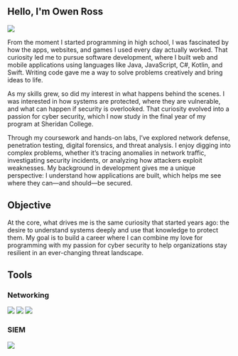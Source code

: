 ## Hello, I'm Owen Ross
<a href="https://www.linkedin.com/in/owen-ross/"><img src="https://img.shields.io/badge/-LinkedIn-0072b1?&style=for-the-badge&logo=linkedin&logoColor=white" /></a>

From the moment I started programming in high school, I was fascinated by how the apps, websites, and games I used every day actually worked. That curiosity led me to pursue software development, where I built web and mobile applications using languages like Java, JavaScript, C#, Kotlin, and Swift. Writing code gave me a way to solve problems creatively and bring ideas to life.

As my skills grew, so did my interest in what happens behind the scenes. I was interested in how systems are protected, where they are vulnerable, and what can happen if security is overlooked. That curiosity evolved into a passion for cyber security, which I now study in the final year of my program at Sheridan College.

Through my coursework and hands-on labs, I’ve explored network defense, penetration testing, digital forensics, and threat analysis. I enjoy digging into complex problems, whether it’s tracing anomalies in network traffic, investigating security incidents, or analyzing how attackers exploit weaknesses. My background in development gives me a unique perspective: I understand how applications are built, which helps me see where they can—and should—be secured.

## Objective
At the core, what drives me is the same curiosity that started years ago: the desire to understand systems deeply and use that knowledge to protect them. My goal is to build a career where I can combine my love for programming with my passion for cyber security to help organizations stay resilient in an ever-changing threat landscape.

## Tools

### Networking
<div>
  <img src="https://img.shields.io/badge/-Wireshark-1679A7?&style=for-the-badge&logo=wireshark&logoColor=white" />
  <img src="https://img.shields.io/badge/-Nmap-004170?&style=for-the-badge&logo=linux&logoColor=white" />
  <img src="https://img.shields.io/badge/-Snort-CB2027?&style=for-the-badge&logo=security&logoColor=white" />
</div>

### SIEM
<div>
  <img src="https://img.shields.io/badge/-Splunk-000000?&style=for-the-badge&logo=splunk&logoColor=white" />
</div>
